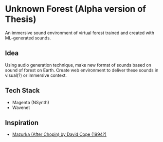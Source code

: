 # Unknown Forest (Alpha version of Thesis)
An immersive sound environment of virtual forest trained and created with ML-generated sounds.


## Idea
Using audio generation technique, make new format of sounds based on sound of forest on Earth. 
Create web environment to deliver these sounds in visual(?) or immersive context. 


## Tech Stack
* Magenta (NSynth)
* Wavenet


## Inspiration 
* [Mazurka (After Chopin) by David Cope (1994?)](https://soundcloud.com/machinelearningmusic/mazurka-after-chopin-by-david-cope?fbclid=IwAR0dQc2bq28wYbV2GjkcXpLHdqLRO4O7CgxwbcrP3G3O6O4oU1AAHx4vI20)
